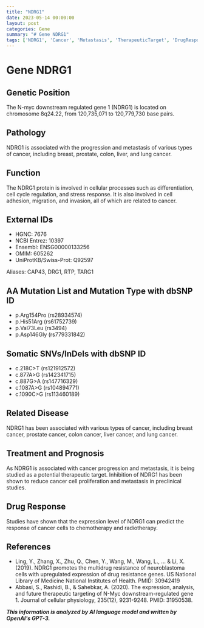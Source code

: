 ```yaml
---
title: "NDRG1"
date: 2023-05-14 00:00:00
layout: post
categories: Gene
summary: "# Gene NDRG1"
tags: ['NDRG1', 'Cancer', 'Metastasis', 'TherapeuticTarget', 'DrugResponse', 'CellProliferation', 'CellMigration', 'CellInvasion']
---
```


# Gene NDRG1

## Genetic Position
The N-myc downstream regulated gene 1 (NDRG1) is located on chromosome 8q24.22, from 120,735,071 to 120,779,730 base pairs.

## Pathology
NDRG1 is associated with the progression and metastasis of various types of cancer, including breast, prostate, colon, liver, and lung cancer.

## Function
The NDRG1 protein is involved in cellular processes such as differentiation, cell cycle regulation, and stress response. It is also involved in cell adhesion, migration, and invasion, all of which are related to cancer.

## External IDs 
- HGNC: 7676
- NCBI Entrez: 10397
- Ensembl: ENSG00000133256
- OMIM: 605262
- UniProtKB/Swiss-Prot: Q92597

Aliases: CAP43, DRG1, RTP, TARG1

## AA Mutation List and Mutation Type with dbSNP ID
- p.Arg154Pro (rs28934574)
- p.His51Arg (rs61752739)
- p.Val73Leu (rs3494)
- p.Asp146Gly (rs779331842)

## Somatic SNVs/InDels with dbSNP ID
- c.218C>T (rs121912572)
- c.877A>G (rs142341715)
- c.887G>A (rs147716329)
- c.1087A>G (rs104894771)
- c.1090C>G (rs113460189)

## Related Disease
NDRG1 has been associated with various types of cancer, including breast cancer, prostate cancer, colon cancer, liver cancer, and lung cancer.

## Treatment and Prognosis
As NDRG1 is associated with cancer progression and metastasis, it is being studied as a potential therapeutic target. Inhibition of NDRG1 has been shown to reduce cancer cell proliferation and metastasis in preclinical studies.

## Drug Response
Studies have shown that the expression level of NDRG1 can predict the response of cancer cells to chemotherapy and radiotherapy.

## References
- Ling, Y., Zhang, X., Zhu, Q., Chen, Y., Wang, M., Wang, L., ... & Li, X. (2019). NDRG1 promotes the multidrug resistance of neuroblastoma cells with upregulated expression of drug resistance genes. US National Library of Medicine National Institutes of Health. PMID: 30942419
- Abbasi, S., Rashidi, B., & Sahebkar, A. (2020). The expression, analysis, and future therapeutic targeting of N-Myc downstream-regulated gene 1. Journal of cellular physiology, 235(12), 9231-9248. PMID: 31950538.

**_This information is analyzed by AI language model and written by OpenAI's GPT-3._**